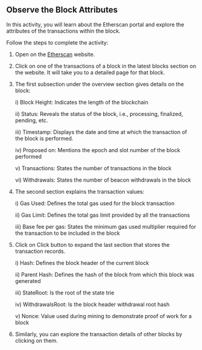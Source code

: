 ##  Observe the Block Attributes

In this activity, you will learn about the Etherscan portal and explore the attributes of the transactions within the block.

Follow the steps to complete the activity:

1. Open on the [Etherscan](https://etherscan.io/) website.
2. Click on one of the transactions of a block in the latest blocks section on the website. It will take you to a detailed page for that block.
3. The first subsection under the overview section gives details on the block:

   i) Block Height: Indicates the length of the blockchain 
   
   ii) Status: Reveals the status of the block, i.e., processing, finalized, pending, etc. 
   
   iii) Timestamp: Displays the date and time at which the transaction of the block is performed. 
   
   iv) Proposed on: Mentions the epoch and slot number of the block performed 
   
   v) Transactions: States the number of transactions in the block 
   
   vi) Withdrawals: States the number of beacon withdrawals in the block
4. The second section explains the transaction values: 
   
   i) Gas Used: Defines the total gas used for the block transaction 
   
   ii) Gas Limit: Defines the total gas limit provided by all the transactions 
   
   iii) Base fee per gas: States the minimum gas used multiplier required for the transaction to be included in the block
5. Click on Click button to expand the last section that stores the transaction records.
   
    i) Hash: Defines the block header of the current block 
    
    ii) Parent Hash: Defines the hash of the block from which this block was generated 
    
    iii) StateRoot: Is the root of the state trie 
    
    iv) WithdrawalsRoot: Is the block header withdrawal root hash 
    
    v) Nonce: Value used during mining to demonstrate proof of work for a block
6. Similarly, you can explore the transaction details of other blocks by clicking on them.
